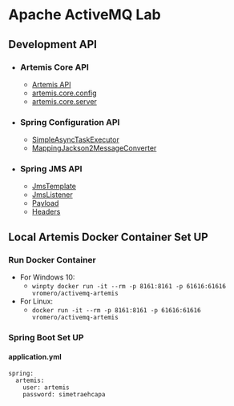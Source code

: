 # Apache ActiveMQ Lab

## Development API

- ### Artemis Core API
  - [Artemis API](https://activemq.apache.org/components/artemis/documentation/javadocs/javadoc-latest/)
  - [artemis.core.config](https://access.redhat.com/webassets/avalon/d/red-hat-jboss-enterprise-application-platform/7.0.0/javadocs/org/apache/activemq/artemis/core/config/package-summary.html)
  - [artemis.core.server](https://access.redhat.com/webassets/avalon/d/red-hat-jboss-enterprise-application-platform/7.0.0/javadocs/org/apache/activemq/artemis/core/server/package-summary.html)

- ### Spring Configuration API
  - [SimpleAsyncTaskExecutor](https://docs.spring.io/spring/docs/current/javadoc-api/)
  - [MappingJackson2MessageConverter](https://docs.spring.io/spring/docs/current/javadoc-api/)

- ### Spring JMS API
  - [JmsTemplate](https://docs.spring.io/spring-framework/docs/current/javadoc-api/org/springframework/jms/core/JmsTemplate.html)
  - [JmsListener](https://docs.spring.io/spring-framework/docs/current/javadoc-api/org/springframework/jms/annotation/JmsListener.html)
  - [Payload](https://docs.spring.io/spring/docs/current/javadoc-api/)
  - [Headers](https://docs.spring.io/spring/docs/current/javadoc-api/)

## Local Artemis Docker Container Set UP

### Run Docker Container
- For Windows 10: 
  - ``` winpty docker run -it --rm -p 8161:8161 -p 61616:61616 vromero/activemq-artemis ```
- For Linux: 
  - ``` docker run -it --rm -p 8161:8161 -p 61616:61616 vromero/activemq-artemis ```

### Spring Boot Set UP
#### application.yml
``` 
spring:
  artemis:
    user: artemis
    password: simetraehcapa
```